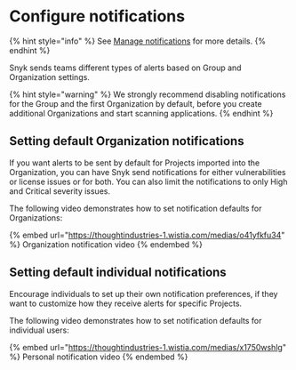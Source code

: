 # Configure notifications

{% hint style="info" %}
See [Manage notifications](../../../../snyk-admin/manage-notifications.md) for more details.
{% endhint %}

Snyk sends teams different types of alerts based on Group and Organization settings.

{% hint style="warning" %}
We strongly recommend disabling notifications for the Group and the first Organization by default, before you create additional Organizations and start scanning applications.
{% endhint %}

## Setting default Organization notifications

If you want alerts to be sent by default for Projects imported into the Organization, you can have Snyk send notifications for either vulnerabilities or license issues or for both. You can also limit the notifications to only High and Critical severity issues.

The following video demonstrates how to set notification defaults for Organizations:

{% embed url="https://thoughtindustries-1.wistia.com/medias/o41yfkfu34" %}
Organization notification video
{% endembed %}

## Setting default individual notifications

Encourage individuals to set up their own notification preferences, if they want to customize how they receive alerts for specific Projects.

The following video demonstrates how to set notification defaults for individual users:

{% embed url="https://thoughtindustries-1.wistia.com/medias/x1750wshlg" %}
Personal notification video
{% endembed %}
